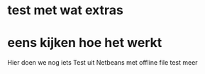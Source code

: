 # test met wat extras
# eens kijken hoe het werkt
Hier doen we nog iets
Test uit Netbeans met offline file
test meer